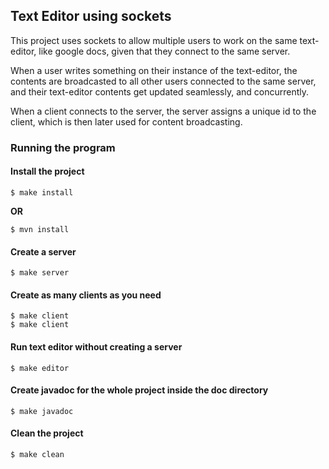 ## Text Editor using sockets

This project uses sockets to allow multiple users to work on the same text-editor, like google docs, given that they connect to the same
server.

When a user writes something on their instance of the text-editor, the contents are broadcasted to all other users connected to the same server, and their text-editor contents get updated seamlessly, and concurrently.

When a client connects to the server, the server assigns a unique id to the client, which is then later used for content broadcasting.




### Running the program

#### Install the project
```
$ make install
```
__OR__
```
$ mvn install
```

#### Create a server
```
$ make server
```

#### Create as many clients as you need
```
$ make client
$ make client
```

#### Run text editor without creating a server
```
$ make editor
```

#### Create javadoc for the whole project inside the doc directory
```
$ make javadoc
```

#### Clean the project
```
$ make clean
```